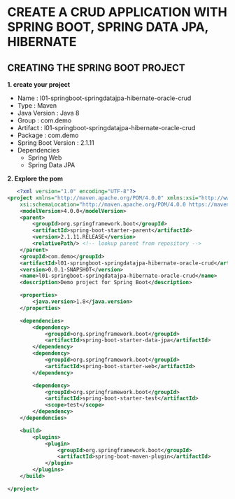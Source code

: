 # CREATE A CRUD APPLICATION WITH SPRING BOOT, SPRING DATA JPA, HIBERNATE
## CREATING THE SPRING BOOT PROJECT
**1. create your project**
- Name : l01-springboot-springdatajpa-hibernate-oracle-crud
- Type : Maven
- Java Version : Java 8
- Group : com.demo
- Artifact : l01-springboot-springdatajpa-hibernate-oracle-crud
- Package : com.demo
- Spring Boot Version : 2.1.11
- Dependencies
  - Spring Web
  - Spring Data JPA
  
**2. Explore the pom**
``` xml
   <?xml version="1.0" encoding="UTF-8"?>
<project xmlns="http://maven.apache.org/POM/4.0.0" xmlns:xsi="http://www.w3.org/2001/XMLSchema-instance"
	xsi:schemaLocation="http://maven.apache.org/POM/4.0.0 https://maven.apache.org/xsd/maven-4.0.0.xsd">
	<modelVersion>4.0.0</modelVersion>
	<parent>
		<groupId>org.springframework.boot</groupId>
		<artifactId>spring-boot-starter-parent</artifactId>
		<version>2.1.11.RELEASE</version>
		<relativePath/> <!-- lookup parent from repository -->
	</parent>
	<groupId>com.demo</groupId>
	<artifactId>l01-springboot-springdatajpa-hibernate-oracle-crud</artifactId>
	<version>0.0.1-SNAPSHOT</version>
	<name>l01-springboot-springdatajpa-hibernate-oracle-crud</name>
	<description>Demo project for Spring Boot</description>

	<properties>
		<java.version>1.8</java.version>
	</properties>

	<dependencies>
		<dependency>
			<groupId>org.springframework.boot</groupId>
			<artifactId>spring-boot-starter-data-jpa</artifactId>
		</dependency>
		<dependency>
			<groupId>org.springframework.boot</groupId>
			<artifactId>spring-boot-starter-web</artifactId>
		</dependency>

		<dependency>
			<groupId>org.springframework.boot</groupId>
			<artifactId>spring-boot-starter-test</artifactId>
			<scope>test</scope>
		</dependency>
	</dependencies>

	<build>
		<plugins>
			<plugin>
				<groupId>org.springframework.boot</groupId>
				<artifactId>spring-boot-maven-plugin</artifactId>
			</plugin>
		</plugins>
	</build>

</project>
```